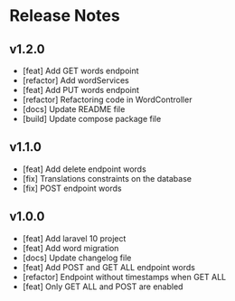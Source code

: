 # Release Notes

## v1.2.0

-   [feat] Add GET words endpoint
-   [refactor] Add wordServices
-   [feat] Add PUT words endpoint
-   [refactor] Refactoring code in WordController
-   [docs] Update README file
-   [build] Update compose package file

## v1.1.0

-   [feat] Add delete endpoint words
-   [fix] Translations constraints on the database
-   [fix] POST endpoint words

## v1.0.0

-   [feat] Add laravel 10 project
-   [feat] Add word migration
-   [docs] Update changelog file
-   [feat] Add POST and GET ALL endpoint words
-   [refactor] Endpoint without timestamps when GET ALL
-   [feat] Only GET ALL and POST are enabled
